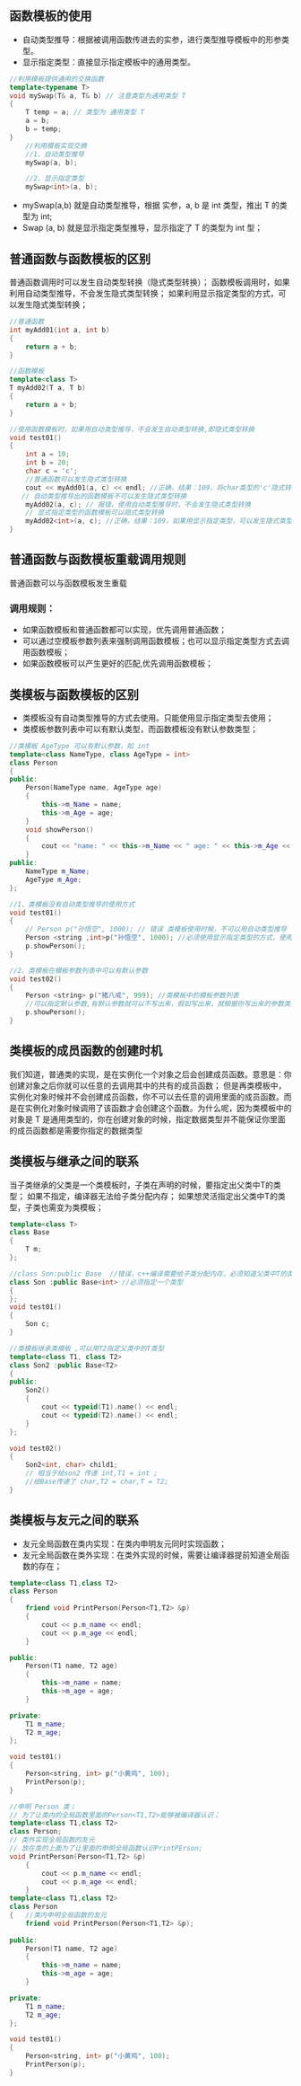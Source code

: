 

## 函数模板的使用
- 自动类型推导：根据被调用函数传进去的实参，进行类型推导模板中的形参类型。
- 显示指定类型：直接显示指定模板中的通用类型。

```cpp
//利用模板提供通用的交换函数
template<typename T>
void mySwap(T& a, T& b) // 注意类型为通用类型 T 
{
	T temp = a; // 类型为 通用类型 T
	a = b;
	b = temp;
}
	//利用模板实现交换
	//1、自动类型推导
	mySwap(a, b);

	//2、显示指定类型
	mySwap<int>(a, b);
```
- mySwap(a,b) 就是自动类型推导，根据 实参，a, b 是 int 类型，推出 T 的类型为 int;
- Swap<int> (a, b) 就是显示指定类型推导，显示指定了 T 的类型为 int 型；

## 普通函数与函数模板的区别
普通函数调用时可以发生自动类型转换（隐式类型转换）；
函数模板调用时，如果利用自动类型推导，不会发生隐式类型转换；
如果利用显示指定类型的方式，可以发生隐式类型转换；
```cpp
//普通函数
int myAdd01(int a, int b)
{
	return a + b;
}

//函数模板
template<class T>
T myAdd02(T a, T b)  
{
	return a + b;
}

//使用函数模板时，如果用自动类型推导，不会发生自动类型转换,即隐式类型转换
void test01()
{
	int a = 10;
	int b = 20;
	char c = 'c';
	//普通函数可以发生隐式类型转换
	cout << myAdd01(a, c) << endl; //正确，结果：109，将char类型的'c'隐式转换为int类型  'c' 对应 ASCII码 99
   // 自动类型推导出的函数模板不可以发生隐式类型转换
	myAdd02(a, c); // 报错，使用自动类型推导时，不会发生隐式类型转换
	// 显式指定类型的函数模板可以隐式类型转换
	myAdd02<int>(a, c); //正确，结果：109，如果用显示指定类型，可以发生隐式类型转换
}
```

## 普通函数与函数模板重载调用规则
普通函数可以与函数模板发生重载

### 调用规则：
- 如果函数模板和普通函数都可以实现，优先调用普通函数；
- 可以通过空模板参数列表来强制调用函数模板；也可以显示指定类型方式去调用函数模板；
- 如果函数模板可以产生更好的匹配,优先调用函数模板；

## 类模板与函数模板的区别
- 类模板没有自动类型推导的方式去使用。只能使用显示指定类型去使用；
- 类模板参数列表中可以有默认类型，而函数模板没有默认参数类型；

```cpp
//类模板 AgeType 可以有默认参数，如 int 
template<class NameType, class AgeType = int> 
class Person
{
public:
	Person(NameType name, AgeType age)
	{
		this->m_Name = name;
		this->m_Age = age;
	}
	void showPerson()
	{
		cout << "name: " << this->m_Name << " age: " << this->m_Age << endl;
	}
public:
	NameType m_Name;
	AgeType m_Age;
};

//1、类模板没有自动类型推导的使用方式
void test01()
{
	// Person p("孙悟空", 1000); // 错误 类模板使用时候，不可以用自动类型推导
	Person <string ,int>p("孙悟空", 1000); //必须使用显示指定类型的方式，使用类模板
	p.showPerson();
}

//2、类模板在模板参数列表中可以有默认参数
void test02()
{
	Person <string> p("猪八戒", 999); //类模板中的模板参数列表 
	//可以指定默认参数,有默认参数就可以不写出来，假如写出来，就根据你写出来的参数类型去指定
	p.showPerson();
}
```

## 类模板的成员函数的创建时机
我们知道，普通类的实现，是在实例化一个对象之后会创建成员函数。意思是：你创建对象之后你就可以任意的去调用其中的共有的成员函数；
但是再类模板中，实例化对象时候并不会创建成员函数，你不可以去任意的调用里面的成员函数。而是在实例化对象时候调用了该函数才会创建这个函数。为什么呢，因为类模板中的对象是 T 是通用类型的，你在创建对象的时候，指定数据类型并不能保证你里面的成员函数都是需要你指定的数据类型

## 类模板与继承之间的联系
当子类继承的父类是一个类模板时，子类在声明的时候，要指定出父类中T的类型；
如果不指定，编译器无法给子类分配内存；
如果想灵活指定出父类中T的类型，子类也需变为类模板；

```cpp
template<class T>
class Base
{
	T m;
};

//class Son:public Base  //错误，c++编译需要给子类分配内存，必须知道父类中T的类型才可以向下继承
class Son :public Base<int> //必须指定一个类型
{
};
void test01()
{
	Son c;
}

//类模板继承类模板 ,可以用T2指定父类中的T类型
template<class T1, class T2>
class Son2 :public Base<T2>
{
public:
	Son2()
	{
		cout << typeid(T1).name() << endl;
		cout << typeid(T2).name() << endl;
	}
};

void test02()
{
	Son2<int, char> child1; 
	// 相当于给son2 传递 int,T1 = int ;
	//给Base传递了 char,T2 = char,T = T2;
}
```


## 类模板与友元之间的联系
- 友元全局函数在类内实现：在类内申明友元同时实现函数；
- 友元全局函数在类外实现：在类外实现的时候，需要让编译器提前知道全局函数的存在；
```cpp
template<class T1,class T2>
class Person
{	
	friend void PrintPerson(Person<T1,T2> &p)
	{
		cout << p.m_name << endl;
		cout << p.m_age << endl;
	}

public:
	Person(T1 name, T2 age)
	{
		this->m_name = name;
		this->m_age = age;
	}

private:
	T1 m_name;
	T2 m_age;
};

void test01()
{
	Person<string, int> p("小黄鸡", 100);
	PrintPerson(p);
}
```

```cpp
//申明 Person 类；
// 为了让类内的全局函数里面的Person<T1,T2>能够被编译器认识；
template<class T1,class T2>
class Person;
// 类外实现全局函数的友元
// 放在类的上面为了让里面的申明全局函数认识PrintPErson;
void PrintPerson(Person<T1,T2> &p)
	{
		cout << p.m_name << endl;
		cout << p.m_age << endl;
	}
template<class T1,class T2>
class Person
{	//类内申明全局函数的友元
	friend void PrintPerson(Person<T1,T2> &p);
	
public:
	Person(T1 name, T2 age)
	{
		this->m_name = name;
		this->m_age = age;
	}

private:
	T1 m_name;
	T2 m_age;
};

void test01()
{
	Person<string, int> p("小黄鸡", 100);
	PrintPerson(p);
}
```

